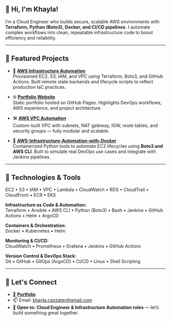 ## 👋 Hi, I'm **Khayla**!  

I’m a Cloud Engineer who builds secure, scalable AWS environments with **Terraform, Python (Boto3), Docker, and CI/CD pipelines.** I automate complex workflows into clean, repeatable infrastructure code to boost efficiency and reliability.




---

## 🚀 **Featured Projects**

- 🔧 **[AWS Infrastructure Automation](https://github.com/K-Canzater/AWS-Infrastructure-Automation-with-Terraform-GitHub-Actions-Boto3)**  
  Provisioned EC2, S3, IAM, and VPC using Terraform, Boto3, and GitHub Actions. Built remote state backends and lifecycle scripts to reflect production IaC practices.  


- 🌐 **[Portfolio Website](https://k-canzater.github.io/KCanzater/index.html)**  
  Static portfolio hosted on GitHub Pages. Highlights DevOps workflows, AWS experience, and project architecture.  

- 🛠️ **[AWS VPC Automation](https://github.com/K-Canzater/AWS-VPC-Automation)**  
  Custom-built VPC with subnets, NAT gateway, IGW, route tables, and security groups — fully modular and scalable.


- 🐳 **[AWS-Infrastructure-Automation-with-Docker](https://github.com/K-Canzater/AWS-Infrastructure-Automation-with-Docker)**  
  Containerized Python tools to automate EC2 lifecycles using **Boto3 and AWS CLI**. Built to simulate real DevOps use cases and integrate with Jenkins pipelines.





---

## 🔧 **Technologies & Tools**

EC2 • S3 • IAM • VPC • Lambda • CloudWatch • RDS • CloudTrail • CloudFront • ECR • EKS

**Infrastructure as Code & Automation:**  
Terraform • Ansible • AWS CLI • Python (Boto3) • Bash • Jenkins • GitHub Actions • Helm • ArgoCD

**Containers & Orchestration:**  
Docker • Kubernetes • Helm

**Monitoring & CI/CD:**  
CloudWatch • Prometheus • Grafana • Jenkins • GitHub Actions

**Version Control & DevOps Stack:**  
Git • GitHub • GitOps (ArgoCD) • CI/CD • Linux • Shell Scripting

---

## 🤝 **Let's Connect**

- 💼 [**Portfolio**](https://k-canzater.github.io/KCanzater/index.html)  
- 📫 Email: [khayla.canzater@gmail.com](mailto:khayla.canzater@gmail.com)  
- **💬 Open to:** **Cloud Engineer & Infrastructure Automation roles** — let’s build something great together.



